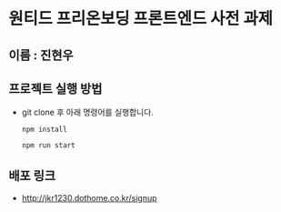 # 원티드 프리온보딩 프론트엔드 사전 과제

## 이름 : 진현우

## 프로젝트 실행 방법

- git clone 후 아래 명령어를 실행합니다.

  <code>npm install</code>

  <code>npm run start</code>

## 배포 링크

- http://jkr1230.dothome.co.kr/signup

